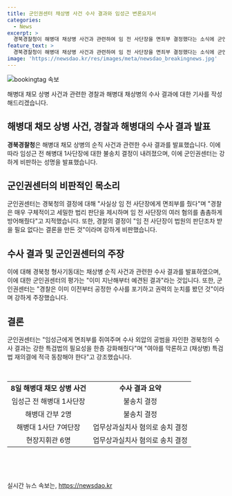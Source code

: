 ```yaml
---
title: 군인권센터 채상병 사건 수사 결과와 임성근 변론요지서
categories:
  - News
excerpt: >
  경북경찰청이 해병대 채상병 사건과 관련하여 임 전 사단장을 면죄부 결정했다는 소식에 군인권센터가 강하게 비판했다. 센터는 경찰이 임 전 사단장에게 면죄부를 주며 수사외압의 공범이라고 지적했고, 특검법의 필요성을 강조했다. 경찰은 업무상과실치사 혐의를 받는 현장지휘관 6명을 송치하고, 임 전 사단장 등 일부에 대해서는 혐의없음으로 결정했다. 
feature_text: >
  경북경찰청이 해병대 채상병 사건과 관련하여 임 전 사단장을 면죄부 결정했다는 소식에 군인권센터가 강하게 비판했다. 센터는 경찰이 임 전 사단장에게 면죄부를 주며 수사외압의 공범이라고 지적했고, 특검법의 필요성을 강조했다. 경찰은 업무상과실치사 혐의를 받는 현장지휘관 6명을 송치하고, 임 전 사단장 등 일부에 대해서는 혐의없음으로 결정했다. 
image: 'https://newsdao.kr/res/images/meta/newsdao_breakingnews.jpg'
---
```


<p><img src="https://newsdao.kr/res/images/meta/newsdao_breakingnews.jpg" alt="bookingtag 속보" /></p>

<p>해병대 채모 상병 사건과 관련한 경찰과 해병대 채상병의 수사 결과에 대한 기사를 작성해드리겠습니다.</p>

<h2 data-ke-size="size26">해병대 채모 상병 사건, 경찰과 해병대의 수사 결과 발표</h2>

<p data-ke-size="size16"><b>경북경찰청</b>은 해병대 채모 상병의 순직 사건과 관련한 수사 결과를 발표했습니다. 이에 따라 임성근 전 해병대 1사단장에 대한 불송치 결정이 내려졌으며, 이에 군인권센터는 강하게 비판하는 성명을 발표했습니다.</p>

<h2 data-ke-size="size26">군인권센터의 비판적인 목소리</h2>

<p data-ke-size="size16">군인권센터는 경북청의 결정에 대해 "사실상 임 전 사단장에게 면죄부를 줬다"며 "경찰은 매우 구체적이고 세밀한 법리 판단을 제시하며 임 전 사단장의 여러 혐의를 촘촘하게 방어해줬다"고 지적했습니다. 또한, 경찰의 결정이 "임 전 사단장이 법원의 판단조차 받을 필요 없다는 결론을 만든 것"이라며 강하게 비판했습니다.</p>

<h2 data-ke-size="size26">수사 결과 및 군인권센터의 주장</h2>

<p data-ke-size="size16">이에 대해 경북청 형사기동대는 채상병 순직 사건과 관련한 수사 결과를 발표하였으며, 이에 대한 군인권센터의 평가는 "이미 지난해부터 예견된 결과"라는 것입니다. 또한, 군인권센터는 "경찰은 이미 이전부터 공정한 수사를 포기하고 권력의 눈치를 봤던 것"이라며 강하게 주장했습니다.</p>

<h2 data-ke-size="size26">결론</h2>

<p data-ke-size="size16">군인권센터는 "임성근에게 면죄부를 쥐여주며 수사 외압의 공범을 자인한 경북청의 수사 결과는 강한 특검법의 필요성을 한층 강화해줬다"며 "여야를 막론하고 (채상병) 특검법 재의결에 적극 동참해야 한다"고 강조했습니다.</p>

<p data-ke-size="size16">&nbsp;</p>

<table>
    <tbody>
        <tr>
            <td style="text-align: center; height: 17px;"><b>8일 해병대 채모 상병 사건</b></td>
            <td style="text-align: center; height: 17px;"><b>수사 결과 요약</b></td>
        </tr>
        <tr>
            <td style="text-align: center; height: 17px;">임성근 전 해병대 1사단장</td>
            <td style="text-align: center; height: 17px;">불송치 결정</td>
        </tr>
        <tr>
            <td style="text-align: center; height: 17px;">해병대 간부 2명</td>
            <td style="text-align: center; height: 17px;">불송치 결정</td>
        </tr>
        <tr>
            <td style="text-align: center; height: 17px;">해병대 1사단 7여단장</td>
            <td style="text-align: center; height: 17px;">업무상과실치사 혐의로 송치 결정</td>
        </tr>
        <tr>
            <td style="text-align: center; height: 17px;">현장지휘관 6명</td>
            <td style="text-align: center; height: 17px;">업무상과실치사 혐의로 송치 결정</td>
        </tr>
    </tbody>
</table>

<p data-ke-size="size16">&nbsp;</p>

<p data-ke-size="size16">&nbsp;</p>
실시간 뉴스 속보는, <a href="https://newsdao.kr" rel="dofollow">https://newsdao.kr</a>


